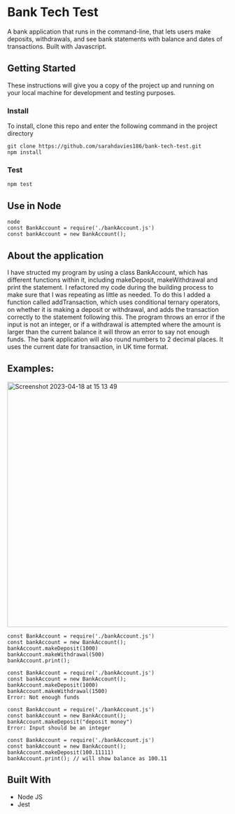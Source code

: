 # Bank Tech Test

A bank application that runs in the command-line, that lets users make deposits, 
withdrawals, and see bank statements with balance and dates of transactions. 
Built with Javascript.

## Getting Started

These instructions will give you a copy of the project up and running on
your local machine for development and testing purposes. 

### Install

To install, clone this repo and enter the following command in the project directory
```
git clone https://github.com/sarahdavies186/bank-tech-test.git  
npm install
```
### Test
```
npm test
```
## Use in Node
```
node
const BankAccount = require('./bankAccount.js')
const bankAccount = new BankAccount();
```
## About the application
I have structed my program by using a class BankAccount, which has different functions within it, including makeDeposit, makeWithdrawal and print the statement. I refactored my code during the building process to make sure that I was repeating as little as needed. To do this I added a function called addTransaction, which uses conditional ternary operators, on whether it is making a deposit or withdrawal, and adds the transaction correctly to the statement following this. 
The program throws an error if the input is not an integer, or if a withdrawal is attempted where the amount is larger than the current balance it will throw an error to say not enough funds. The bank application will also round numbers to 2 decimal places. It uses the current date for transaction, in UK time format. 
## Examples: 

<img width="561" alt="Screenshot 2023-04-18 at 15 13 49" src="https://user-images.githubusercontent.com/99144401/232804946-39418cb3-758c-4eae-95a9-7f2e32cb35fa.png">

```
const BankAccount = require('./bankAccount.js')
const bankAccount = new BankAccount();
bankAccount.makeDeposit(1000)
bankAccount.makeWithdrawal(500)
bankAccount.print();
```
```
const BankAccount = require('./bankAccount.js')
const bankAccount = new BankAccount();
bankAccount.makeDeposit(1000)
bankAccount.makeWithdrawal(1500)
Error: Not enough funds
```
```
const BankAccount = require('./bankAccount.js')
const bankAccount = new BankAccount();
bankAccount.makeDeposit("deposit money")
Error: Input should be an integer
```
```
const BankAccount = require('./bankAccount.js')
const bankAccount = new BankAccount();
bankAccount.makeDeposit(100.11111)
bankAccount.print(); // will show balance as 100.11 
```
## Built With
  - Node JS
  - Jest

